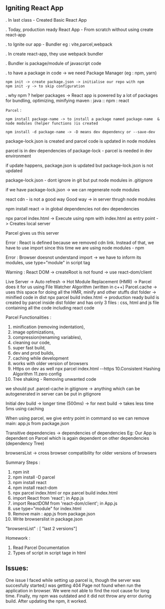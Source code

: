 ## Igniting React App

. In last class - Created Basic React App 

. Today, production ready React App - From scratch without using create react-app
 
. to Ignite our app  - Bundler eg : vite,parcel,webpack

. In create react-app, they use webpack bundler 

. Bundler is package/module of javascript code 

. to have a package in code -> we need Package Manager (eg : npm, yarn)

```
npm init -> create package.json -> initialise our repo with npm 
npm init -y -> to skip configuration
```

. why npm ? 
helper packages -> React app is powered by a lot of packages for bundling, optimizing, minifying 
maven : java :: npm : react 

`Parcel` : 

```
npm install package-name -> to install a package named package-name  & node modules (helper functions )is created 

npm install -d package-name -> -D means dev dependency or --save-dev

```

package-lock.json is created and parcel code is updated in node modules 

parcel is in dev dependencies of package-lock  - parcel is needed in dev environment 

if update happens, package.json is updated but package-lock.json is not updated 

package-lock.json - dont ignore in git 
but put node modules in .gitignore

if we have package-lock.json -> we can regenerate node modules 

react cdn - is not a good way 
Good way -> in server thrugh node modules 

npm install react -> in global dependencies not dev dependencies 

npx parcel index.html -> Execute using npm with index.html as entry point -> Creates local server 

Parcel gives us this server

Error : React is defined because we removed cdn link. Instead of that, we have to use import since this time we are using node modules - npm

Error : Browser doesnot understand import -> we have to inform its modules, use type="module" in script tag

Warning : React DOM  -> createRoot is not found -> use  react-dom/client 

Live Server -> Auto refresh  -> Hot Module Replacement (HMR) 
-> Parcel does it for us using File Watcher Algorithm (written in c++)
Parcel.cache -> uses this space for doing all the HMR, minify and other stuffs 
dist folder -> minified code in dist 
npx parcel build index.html -> production ready build is created by parcel inside dist folder and has only 3 files : css, html and js file containing 
all the code including react code 

Parcel Functionalities :
1. minification (removing indentation),
2. image optimizations, 
3. compression(renaming variables), 
4. cleaning our code,
5. super fast build,
6. dev and prod builds, 
7. caching while development
8. works with older version of browsers
9. Https on dev as well npx parcel index.html --https 
10.Consistent Hashing Algorithm
11.zero config
12. Tree shaking - Removing unwanted code 


we should put .parcel-cache in gitignore -> anything which can be autogenerated in server can be put in gitignore 

Initial dev build -> longer time (500ms) -> for next build -> takes less time 5ms using caching

When using parcel, we give entry point in command so we can remove main: app.js from package.json 


Transitive dependencies -> dependencies of dependencies Eg: Our App is dependent on Parcel which is again dependent on other dependencies (dependency Tree)

browsersList -> cross browser compatibility for older versions of browsers 

Summary Steps : 
1. npm init 
2. npm install -D parcel 
3. npm install react 
4. npm install react-dom
5. npx parcel index.html or npx parcel build index.html
6. import React from 'react'; in App.js
7. import ReactDOM from 'react-dom/client'; in App.js 
8. use type="module" for index.html
9. Remove main : app.js from package.json
10. Write browserslist in package.json 

"browsersList" : [ "last 2 versions"]

Homework : 
1. Read Parcel Documentation 
2. Types of script in script tage in html 


## Issues:

One issue I faced while setting up parcel is, though the server was succesfully started,I was getting 404 Page not found when run the application in browser. We were not able to find the root cause for long time. Finally, my npm was outdated and it did not throw any error during build. After updating the npm, it worked. 
